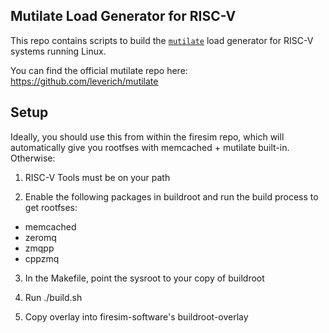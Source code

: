 ## Mutilate Load Generator for RISC-V

This repo contains scripts to build the [`mutilate`](https://github.com/leverich/mutilate) load generator for RISC-V systems running Linux.

You can find the official mutilate repo here: https://github.com/leverich/mutilate

## Setup

Ideally, you should use this from within the firesim repo, which will automatically give you rootfses with memcached + mutilate built-in. Otherwise:

1) RISC-V Tools must be on your path

2) Enable the following packages in buildroot and run the build process to get rootfses:

* memcached
* zeromq
* zmqpp
* cppzmq

3) In the Makefile, point the sysroot to your copy of buildroot

4) Run ./build.sh

5) Copy overlay into firesim-software's buildroot-overlay
